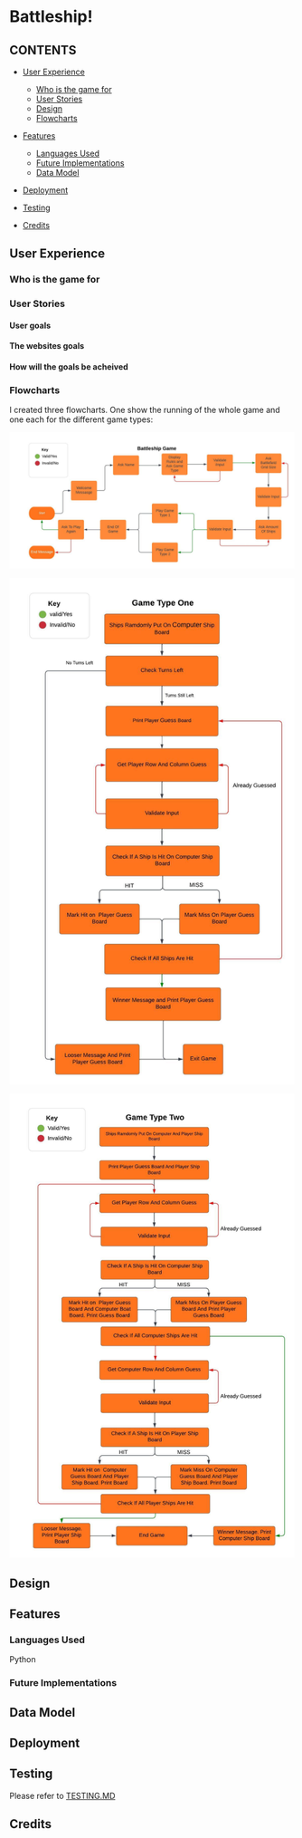 # Battleship! 

## CONTENTS

* [User Experience](#user-experience)
  * [Who is the game for](#who-is-the-game-for)
  * [User Stories](#user-stories)
  * [Design](#design)
  * [Flowcharts](#flowcharts)

* [Features](#features)
  * [Languages Used](#languages-used)
  * [Future Implementations](#future-implementations)
  * [Data Model](#data-model)

* [Deployment](#deployment)
* [Testing](#testing)
* [Credits](#credits)


## User Experience

### Who is the game for 

### User Stories  

#### User goals

#### The websites goals

#### How will the goals be acheived

### Flowcharts  

I created three flowcharts. One show the running of the whole game and one each for the different game types:

![Flowchart for the whole game](assets/media/battleship_flowchart.jpeg)  

![Flowchart for game type one](assets/media/game_type_one.jpeg)  

![Flowchart for game type two](assets/media/game_type_two.jpeg)  

## Design

## Features  

### Languages Used  

Python

### Future Implementations

## Data Model

## Deployment

## Testing

Please refer to [TESTING.MD](TESTING.md)  

## Credits